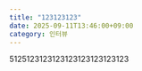 ```yaml
---
title: "123123123"
date: 2025-09-11T13:46:00+09:00
category: 인터뷰
---
```

5125123123123123123123123123
